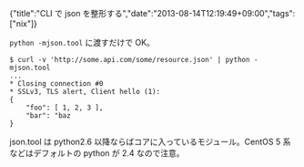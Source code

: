 {"title":"CLI で json を整形する","date":"2013-08-14T12:19:49+09:00","tags":["nix"]}

`python -mjson.tool` に渡すだけで OK。

    $ curl -v 'http://some.api.com/some/resource.json' | python -mjson.tool
    ...
    * Closing connection #0
    * SSLv3, TLS alert, Client hello (1):
    {
        "foo": [ 1, 2, 3 ],
        "bar": "baz
    }

json.tool は python2.6 以降ならばコアに入っているモジュール。CentOS 5 系などはデフォルトの python が 2.4 なので注意。
